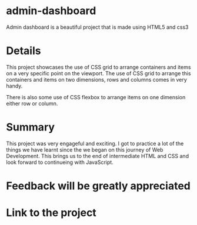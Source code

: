 # admin-dashboard
Admin dashboard is a beautiful project that is made using HTML5 and css3

# Details
This project showcases the use of CSS grid to arrange containers and items
on a very specific point on the viewport. The use of CSS grid to arrange this 
containers and items on two dimensions, rows and columns comes in very handy.

There is also some use of CSS flexbox to arrange items on one dimension either row or column.

# Summary
This project was very engageful and exciting.
I got to practice a lot of the things we have learnt since the 
we began on this journey of Web Development. This brings us to the end of 
intermediate HTML and CSS and look forward to continueing with JavaScript.

# Feedback will be greatly appreciated

# Link to the project